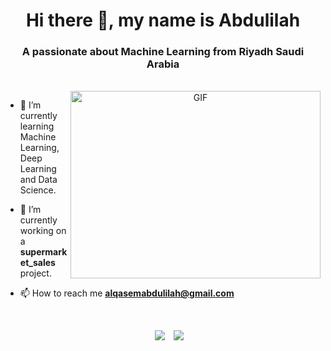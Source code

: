 <h1 align="center"> Hi there 👋, my name is Abdulilah </h1>

<h3 align="center"> A passionate about Machine Learning from Riyadh Saudi Arabia </h3>

<br/>

<a target="_blank" align="center">
  <img align="right" top="500" height="300" width="400" alt="GIF" src="https://media2.giphy.com/media/qgQUggAC3Pfv687qPC/giphy.gif">
</a>

- 🌱 I’m currently learning Machine Learning, Deep Learning and Data Science.
 
- 🔭 I’m currently working on a **supermarket_sales** project.

- 📫 How to reach me **alqasemabdulilah@gmail.com**

<br/>


<p align="center">

 <div align="center"  class="icons-social" style="margin-left: 10px;">
        <a style="margin-left: 10px;"  target="_blank" href="https://www.linkedin.com/in/abdulilah-alqasem-ba47b8213/">
			<img src="https://img.icons8.com/doodle/40/000000/linkedin--v2.png"></a>
        <a style="margin-left: 10px;" target="_blank" href="https://github.com/abdulilahalqasem">
		<img src="https://img.icons8.com/doodle/40/000000/github--v1.png"></a>
 </div>

<br/>
